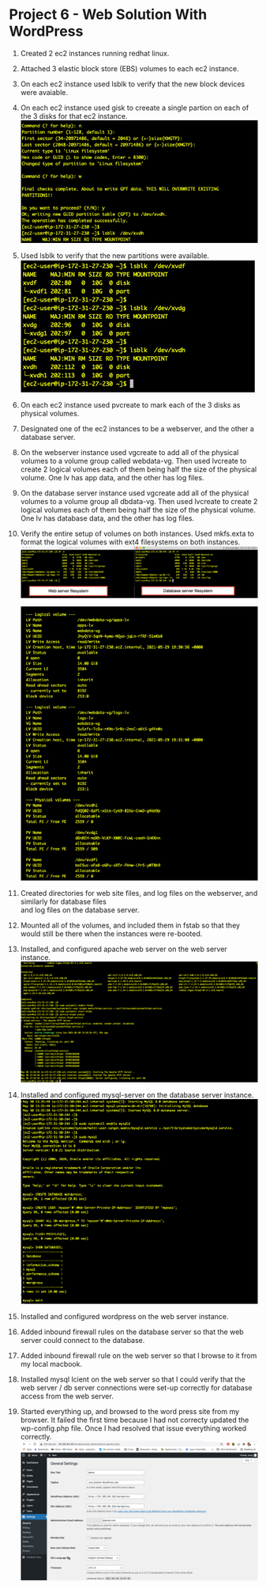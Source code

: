 # Project 6 - Web Solution With WordPress

1. Created 2 ec2 instances running redhat linux. 

2. Attached 3 elastic block store (EBS) volumes to each ec2 instance.

3. On each ec2 instance used lsblk to verify that the new block devices were avaiable.

4. On each ec2 instance used gisk to creeate a single partion on each of the 3 disks for that ec2 instance.
  ![](createAPartition.jpg)


5. Used lsblk to verify that the new partitions were available.
  ![](lsblkCheck.jpg)

6. On each ec2 instance used pvcreate to mark each of the 3 disks as physical volumes.

7. Designated one of the ec2 instances to be a webserver, and the other a database server.

8. On the webserver instance used vgcreate to add all of the physical volumes  to a volume group called webdata-vg.
   Then used lvcreate to create 2 logical volumes each of them being half the size of the physical volume. One lv
   has app data, and the other has log files.

9. On the database server instance used vgcreate add all of the physical volumes to a volume group all dbdata-vg.
   Then used lvcreate to create 2 logical volumes each of them being half the size of the physical volume. One lv
   has database data, and the other has log files.
   
10. Verify the entire setup of volumes on both instances. Used mkfs.exta to format the logical volumes with ext4
   filesystems on both instances.
       ![](filesystemSetup.jpg)

       ![](theEntireSetup.jpg)
   
11. Created directories for web site files, and log files on the webserver, and similarly for database files   
   and log files on the database server.
   

12. Mounted all of the volumes, and included them in fstab so that they would still be there when the instances
    were re-booted.
    
13. Installed, and configured apache web server on the web server instance.
       ![](apacheInstalledonwebserver.jpg)

14. Installed and configured mysql-server on the database server instance.
       ![](mysqlinstallation.jpg)

15. Installed and configured wordpress on the web server instance.

16. Added inbound firewall rules on the database server so that the web server could connect to the database.

17. Added inbound firewall rule on the web server so that I browse to it from my local macbook.

18. Installed mysql lcient on the web server so that I could verify that the web server / db server connections
    were set-up correctly for database access from the web server.
    
19. Started everything up, and browsed to the word press site from my browser. It failed the first time 
    because I had not correcty updated the wp-config.php file. Once I had resolved that issue everything worked correctly.
       ![](wordPressSuccess.jpg)

       
